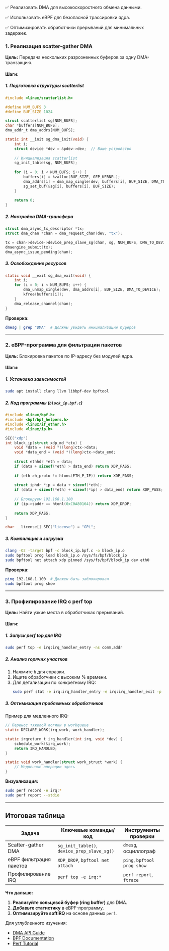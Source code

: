 ✅ Реализовать DMA для высокоскоростного обмена данными.

✅ Использовать eBPF для безопасной трассировки ядра.

✅ Оптимизировать обработчики прерываний для минимальных задержек.

### **1. Реализация scatter-gather DMA**  
**Цель:** Передача нескольких разрозненных буферов за одну DMA-транзакцию.

#### **Шаги:**

##### **1. Подготовка структуры scatterlist**
```c
#include <linux/scatterlist.h>

#define NUM_BUFS 3
#define BUF_SIZE 1024

struct scatterlist sg[NUM_BUFS];
char *buffers[NUM_BUFS];
dma_addr_t dma_addrs[NUM_BUFS];

static int __init sg_dma_init(void) {
    int i;
    struct device *dev = &pdev->dev;  // Ваше устройство
    
    // Инициализация scatterlist
    sg_init_table(sg, NUM_BUFS);
    
    for (i = 0; i < NUM_BUFS; i++) {
        buffers[i] = kzalloc(BUF_SIZE, GFP_KERNEL);
        dma_addrs[i] = dma_map_single(dev, buffers[i], BUF_SIZE, DMA_TO_DEVICE);
        sg_set_buf(&sg[i], buffers[i], BUF_SIZE);
    }
    
    return 0;
}
```

##### **2. Настройка DMA-трансфера**
```c
struct dma_async_tx_descriptor *tx;
struct dma_chan *chan = dma_request_chan(dev, "tx");

tx = chan->device->device_prep_slave_sg(chan, sg, NUM_BUFS, DMA_TO_DEVICE, 0);
dmaengine_submit(tx);
dma_async_issue_pending(chan);
```

##### **3. Освобождение ресурсов**
```c
static void __exit sg_dma_exit(void) {
    int i;
    for (i = 0; i < NUM_BUFS; i++) {
        dma_unmap_single(dev, dma_addrs[i], BUF_SIZE, DMA_TO_DEVICE);
        kfree(buffers[i]);
    }
    dma_release_channel(chan);
}
```

**Проверка:**
```bash
dmesg | grep "DMA"  # Должны увидеть инициализацию буферов
```

---

### **2. eBPF-программа для фильтрации пакетов**  
**Цель:** Блокировка пакетов по IP-адресу без модулей ядра.

#### **Шаги:**

##### **1. Установка зависимостей**
```bash
sudo apt install clang llvm libbpf-dev bpftool
```

##### **2. Код программы (`block_ip.bpf.c`)**
```c
#include <linux/bpf.h>
#include <bpf/bpf_helpers.h>
#include <linux/if_ether.h>
#include <linux/ip.h>

SEC("xdp")
int block_ip(struct xdp_md *ctx) {
    void *data = (void *)(long)ctx->data;
    void *data_end = (void *)(long)ctx->data_end;
    
    struct ethhdr *eth = data;
    if (data + sizeof(*eth) > data_end) return XDP_PASS;
    
    if (eth->h_proto != htons(ETH_P_IP)) return XDP_PASS;
    
    struct iphdr *ip = data + sizeof(*eth);
    if (data + sizeof(*eth) + sizeof(*ip) > data_end) return XDP_PASS;
    
    // Блокируем 192.168.1.100
    if (ip->saddr == htonl(0xC0A80164)) return XDP_DROP;
    
    return XDP_PASS;
}

char __license[] SEC("license") = "GPL";
```

##### **3. Компиляция и загрузка**
```bash
clang -O2 -target bpf -c block_ip.bpf.c -o block_ip.o
sudo bpftool prog load block_ip.o /sys/fs/bpf/block_ip
sudo bpftool net attach xdp pinned /sys/fs/bpf/block_ip dev eth0
```

**Проверка:**
```bash
ping 192.168.1.100  # Должен быть заблокирован
sudo bpftool prog show
```

---

### **3. Профилирование IRQ с perf top**  
**Цель:** Найти узкие места в обработчиках прерываний.

#### **Шаги:**

##### **1. Запуск perf top для IRQ**
```bash
sudo perf top -e irq:irq_handler_entry -ns comm,addr
```

##### **2. Анализ горячих участков**
1. Нажмите `h` для справки.
2. Ищите обработчики с высоким % времени.
3. Для детализации по конкретному IRQ:
   ```bash
   sudo perf stat -e irq:irq_handler_entry -e irq:irq_handler_exit -p <PID> -a sleep 10
   ```

##### **3. Оптимизация проблемных обработчиков**
Пример для медленного IRQ:
```c
// Перенос тяжелой логики в workqueue
static DECLARE_WORK(irq_work, work_handler);

static irqreturn_t irq_handler(int irq, void *dev) {
    schedule_work(&irq_work);
    return IRQ_HANDLED;
}

static void work_handler(struct work_struct *work) {
    // Медленные операции здесь
}
```

**Визуализация:**
```bash
sudo perf record -e irq:*
sudo perf report --stdio
```

---

## **Итоговая таблица**  

| **Задача**               | **Ключевые команды/код**                          | **Инструменты проверки**       |
|--------------------------|------------------------------------------------|-------------------------------|
| Scatter-gather DMA       | `sg_init_table()`, `device_prep_slave_sg()`    | `dmesg`, осциллограф          |
| eBPF фильтрация пакетов  | `XDP_DROP`, `bpftool net attach`               | `ping`, `bpftool prog show`   |
| Профилирование IRQ       | `perf top -e irq:*`                            | `perf report`, `ftrace`       |

**Что дальше:**  
1. **Реализуйте кольцевой буфер (ring buffer)** для DMA.  
2. **Добавьте статистику** в eBPF-программу.  
3. **Оптимизируйте softIRQ** на основе данных `perf`.  

Для углубленного изучения:  
- [DMA API Guide](https://www.kernel.org/doc/html/latest/core-api/dma-api.html)  
- [BPF Documentation](https://ebpf.io/what-is-ebpf/)  
- [Perf Tutorial](https://perf.wiki.kernel.org/index.php/Tutorial)  
